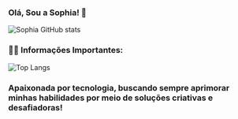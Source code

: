 ### Olá, Sou a Sophia! 👋
![Sophia GitHub stats](https://github-readme-stats.vercel.app/api?username=SophiaSenra&show_icons=true&theme=radical)

### 👩‍💻 Informações Importantes:  
![Top Langs](https://github-readme-stats.vercel.app/api/top-langs/?username=SophiaSenra&hide_progress=true)

### Apaixonada por tecnologia, buscando sempre aprimorar minhas habilidades por meio de soluções criativas e desafiadoras! 
